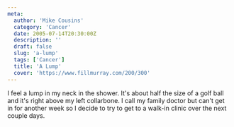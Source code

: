 ```yaml
---
meta:
  author: 'Mike Cousins'
  category: 'Cancer'
  date: 2005-07-14T20:30:00Z
  description: ''
  draft: false
  slug: 'a-lump'
  tags: ['Cancer']
  title: 'A Lump'
  cover: 'https://www.fillmurray.com/200/300'
---
```


I feel a lump in my neck in the shower. It's about half the size of a golf ball
and it's right above my left collarbone. I call my family doctor but can't get
in for another week so I decide to try to get to a walk-in clinic over the next
couple days.
